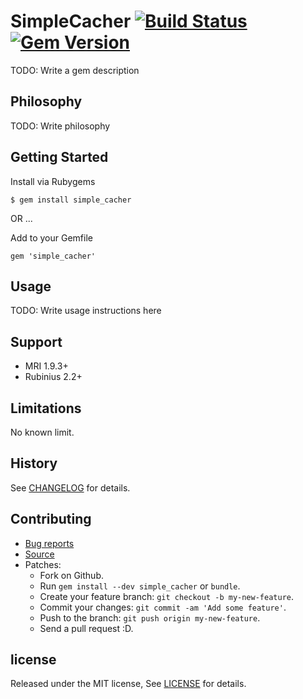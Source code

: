# SimpleCacher [![Build Status](https://travis-ci.org/zw963/simple_cacher.svg?branch=master)](https://travis-ci.org/zw963/simple_cacher) [![Gem Version](https://badge.fury.io/rb/simple_cacher.svg)](http://badge.fury.io/rb/simple_cacher)

TODO: Write a gem description

## Philosophy

TODO: Write philosophy

## Getting Started

Install via Rubygems

    $ gem install simple_cacher

OR ...

Add to your Gemfile

    gem 'simple_cacher'

## Usage

TODO: Write usage instructions here

## Support

  * MRI 1.9.3+
  * Rubinius 2.2+

## Limitations

No known limit.

## History

  See [CHANGELOG](https://github.com/zw963/simple_cacher/blob/master/CHANGELOG) for details.

## Contributing

  * [Bug reports](https://github.com/zw963/simple_cacher/issues)
  * [Source](https://github.com/zw963/simple_cacher)
  * Patches:
    * Fork on Github.
    * Run `gem install --dev simple_cacher` or `bundle`.
    * Create your feature branch: `git checkout -b my-new-feature`.
    * Commit your changes: `git commit -am 'Add some feature'`.
    * Push to the branch: `git push origin my-new-feature`.
    * Send a pull request :D.

## license

Released under the MIT license, See [LICENSE](https://github.com/zw963/simple_cacher/blob/master/LICENSE) for details.
